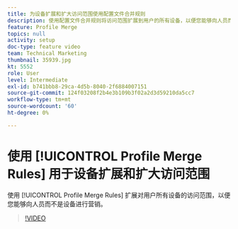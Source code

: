 ```yaml
---
title: 为设备扩展和扩大访问范围使用配置文件合并规则
description: 使用配置文件合并规则将访问范围扩展到用户的所有设备，以便您能够向人员而不是设备进行营销。
feature: Profile Merge
topics: null
activity: setup
doc-type: feature video
team: Technical Marketing
thumbnail: 35939.jpg
kt: 5552
role: User
level: Intermediate
exl-id: b741bbb8-29ca-4d5b-8040-2f6884007151
source-git-commit: 124f03208f2b4e3b109b3f02a2d3d59210da5cc7
workflow-type: tm+mt
source-wordcount: '60'
ht-degree: 0%

---
```


# 使用 [!UICONTROL Profile Merge Rules] 用于设备扩展和扩大访问范围

使用 [!UICONTROL Profile Merge Rules] 扩展对用户所有设备的访问范围，以便您能够向人员而不是设备进行营销。

>[!VIDEO](https://video.tv.adobe.com/v/35939/?quality=12&learn=on)
